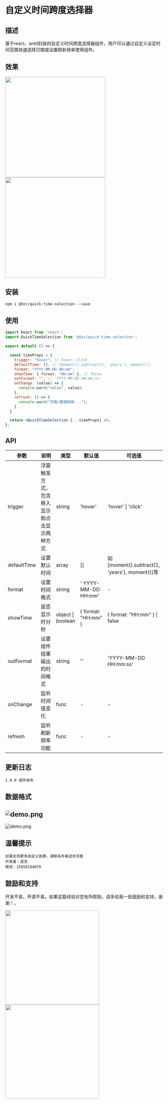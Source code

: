 # 自定义时间跨度选择器

## 描述

基于react、antd封装的自定义时间跨度选择器组件，用户可以通过自定义设定时间范围快速选择日期或设置刷新频率使用组件。

## 效果

<img src="https://s2.loli.net/2022/02/08/eOnb4DXIu5YE126.png" width="320"/><img src="https://s2.loli.net/2022/02/08/CxD92z4mph8HBt6.png" width="320"/>

## 安装

```
npm i @dzc/quick-time-selection --save
```

## 使用

```jsx
import React from 'react';
import QuickTimeSelection from '@dzc/quick-time-selection';

export default () => {

  const timeProps = {
    trigger: "hover", // hover、click
    defaultTime: [], // [moment().subtract(1, 'years'), moment()]
    format: "YYYY-MM-DD HH:mm",
    showTime: { format: "HH:mm" }, // false
    outFormat: "", // 'YYYY-MM-DD HH:mm:ss'
    onChange: (value) => {
      console.warn("value", value);
    },
    refresh: () => {
      console.warn("页面/数据刷新...");
    }
  }

  return <QuickTimeSelection {...timeProps} />;
};

```

## API

| 参数 | 说明 | 类型 | 默认值 | 可选值 |
| --- | --- | --- | --- | --- |
| trigger | 浮窗触发方式，包含移入显示和点击显示两种方式 | string | 'hover' | 'hover' &#124; 'click' |
| defaultTime | 设置默认时间 | array | [] | 如[moment().subtract(1, 'years'), moment()]等 |
| format | 设置时间格式 | string |' YYYY-MM-DD HH:mm' | - |
| showTime | 是否显示时分秒 | object &#124; boolean | { format: "HH:mm" } | { format: "HH:mm" } &#124; false |
| outFormat | 设置组件结果输出的时间格式 | string | '' | 'YYYY-MM-DD HH:mm:ss' |
| onChange | 监听时间值变化 | func | - | - |
| refresh | 监听刷新频率功能 | func | - | - |

## 更新日志

```
1.0.0 组件发布
```

## 数据格式

![demo.png](https://i.loli.net/2021/11/17/CEKRXPwjqshU973.png)
---
![demo.png](https://i.loli.net/2021/11/16/RFpnluXH1QTIAg7.png)

## 温馨提示

```
如需支持更多自定义效果，请联系作者逐步完善
开发者：诺克
微信：15858194070
```

## 鼓励和支持

开发不易，开源不易。如果这篇经验对您有所帮助，请多给我一些鼓励和支持，谢谢！。

<img src="https://i.loli.net/2021/11/12/IgrFyOTfE5AkWpu.jpg" width="300"/><img src="https://i.loli.net/2021/11/12/AMhSpxZX19d5CIq.jpg" width="300"/>
